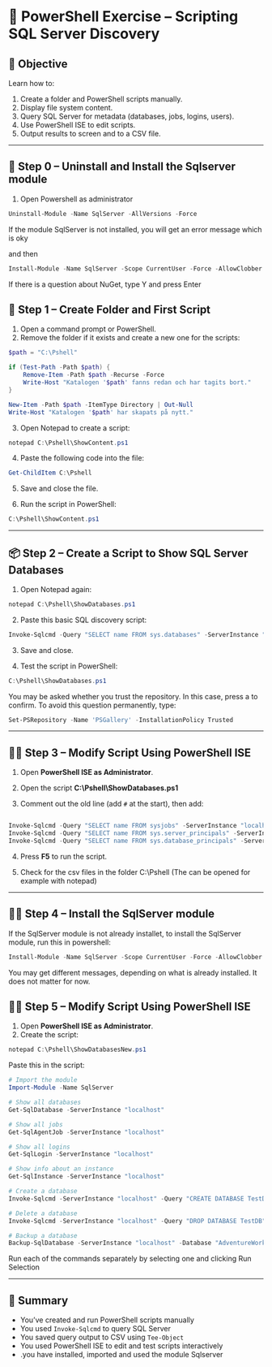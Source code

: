
# 🧪 PowerShell Exercise – Scripting SQL Server Discovery

## 🎯 Objective

Learn how to:
1. Create a folder and PowerShell scripts manually.
2. Display file system content.
3. Query SQL Server for metadata (databases, jobs, logins, users).
4. Use PowerShell ISE to edit scripts.
5. Output results to screen and to a CSV file.

---


## 📁 Step 0 – Uninstall and Install the Sqlserver module

1. Open Powershell as administrator

```powershell
Uninstall-Module -Name SqlServer -AllVersions -Force
```

If the module SqlServer is not installed, you will get an error message which is oky

and then 

```powershell
Install-Module -Name SqlServer -Scope CurrentUser -Force -AllowClobber
```

If there is a question about NuGet, type Y and press Enter



## 📁 Step 1 – Create Folder and First Script

1. Open a command prompt or PowerShell.
2. Remove the folder if it exists and create a new one for the scripts:

```powershell
$path = "C:\Pshell"

if (Test-Path -Path $path) {
    Remove-Item -Path $path -Recurse -Force
    Write-Host "Katalogen '$path' fanns redan och har tagits bort."
}

New-Item -Path $path -ItemType Directory | Out-Null
Write-Host "Katalogen '$path' har skapats på nytt."


```

3. Open Notepad to create a script:

```powershell
notepad C:\Pshell\ShowContent.ps1
```

4. Paste the following code into the file:

```powershell
Get-ChildItem C:\Pshell
```

5. Save and close the file.

6. Run the script in PowerShell:

```powershell
C:\Pshell\ShowContent.ps1
```

---

## 📦 Step 2 – Create a Script to Show SQL Server Databases

1. Open Notepad again:

```powershell
notepad C:\Pshell\ShowDatabases.ps1
```

2. Paste this basic SQL discovery script:

```powershell
Invoke-Sqlcmd -Query "SELECT name FROM sys.databases" -ServerInstance "localhost" -TrustServerCertificate
```

3. Save and close.

4. Test the script in PowerShell:

```powershell
C:\Pshell\ShowDatabases.ps1
```
You may be asked whether you trust the repository. In this case, press a to confirm.
To avoid this question permanently, type:

```powershell
Set-PSRepository -Name 'PSGallery' -InstallationPolicy Trusted
```



---

## 🧑‍💻 Step 3 – Modify Script Using PowerShell ISE

1. Open **PowerShell ISE as Administrator**.
2. Open the script **C:\Pshell\ShowDatabases.ps1**

3. Comment out the old line (add `#` at the start), then add:

```powershell

Invoke-Sqlcmd -Query "SELECT name FROM sysjobs" -ServerInstance "localhost" -Database msdb -TrustServerCertificate | Tee-Object -FilePath C:\Pshell\Jobs.csv
Invoke-Sqlcmd -Query "SELECT name FROM sys.server_principals" -ServerInstance "localhost" -TrustServerCertificate | Tee-Object -FilePath C:\Pshell\Logins.csv
Invoke-Sqlcmd -Query "SELECT name FROM sys.database_principals" -ServerInstance "localhost" -Database msdb -TrustServerCertificate | Tee-Object -FilePath C:\Pshell\MsdbUsers.csv


```

4. Press **F5** to run the script.

5. Check for the csv files in the folder C:\Pshell (The can be opened for example with notepad)

---

## 🧑‍💻 Step 4 – Install the SqlServer module

If the SqlServer module is not already installet, to install the SqlServer module, run this in powershell:

```powershell
Install-Module -Name SqlServer -Scope CurrentUser -Force -AllowClobber
```
You may get different messages, depending on what is already installed. It does not matter for now.

## 🧑‍💻 Step 5 – Modify Script Using PowerShell ISE

1. Open **PowerShell ISE as Administrator**.
2. Create the script:

```powershell
notepad C:\Pshell\ShowDatabasesNew.ps1
```

Paste this in the script:

```powershell
# Import the module
Import-Module -Name SqlServer

# Show all databases
Get-SqlDatabase -ServerInstance "localhost"

# Show all jobs
Get-SqlAgentJob -ServerInstance "localhost"

# Show all logins
Get-SqlLogin -ServerInstance "localhost"

# Show info about an instance
Get-SqlInstance -ServerInstance "localhost"

# Create a database
Invoke-Sqlcmd -ServerInstance "localhost" -Query "CREATE DATABASE TestDB" -TrustServerCertificate

# Delete a database
Invoke-Sqlcmd -ServerInstance "localhost" -Query "DROP DATABASE TestDB" -TrustServerCertificate

# Backup a database
Backup-SqlDatabase -ServerInstance "localhost" -Database "AdventureWorks" -BackupFile "$((New-Object Microsoft.SqlServer.Management.Smo.Server 'localhost').Settings.BackupDirectory)\AdventureWorks.bak" -TrustServerCertificate

```

Run each of the commands separately by selecting one and clicking Run Selection



---

## 📝 Summary

- You’ve created and run PowerShell scripts manually
- You used `Invoke-Sqlcmd` to query SQL Server
- You saved query output to CSV using `Tee-Object`
- You used PowerShell ISE to edit and test scripts interactively
- .you have installed, imported and used the module Sqlserver


